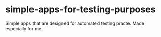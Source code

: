 # simple-apps-for-testing-purposes
Simple apps that are designed for automated testing practe. Made especially for me.
